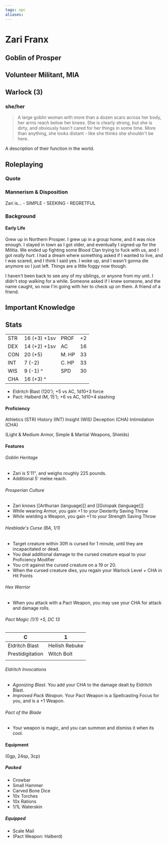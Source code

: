 ```yaml
---
tags: npc
aliases:
---
```

# Zari Franx
## Goblin of Prosper
## Volunteer Militant, MIA
## Warlock (3)
### she/her

> A large goblin woman with more than a dozen scars across her body, her arms reach below her knees. She is clearly strong, but she is dirty, and obviously hasn't cared for her things in some time. More than anything, she looks distant - like she thinks she shouldn't be here. 

A description of their function in the world.

## Roleplaying
### Quote

### Mannerism & Disposition
Zari is...
	- SIMPLE
	- SEEKING
	- REGRETFUL

### Background
#### Early Life

Grew up in Northern Prosper. I grew up in a group home, and it was nice enough. I stayed in town as I got older, and eventually I signed up for the Militia. We ended up fighting some Blood Clan trying to fuck with us, and I got *really hurt*. I had a dream where something asked if I wanted to live, and I was scared, and I think I said yes. I woke up, and I wasn't gonna die anymore so I just left. Things are a little foggy now though. 

I haven't been back to see any of my siblings, or anyone from my unit. I didn't stop walking for a while. Someone asked if I knew someone, and the name caught, so now I'm going with her to check up on them. A friend of a friend.

## Important Knowledge

## Stats
|     |              |       |     |
| --- | ------------ | ----- | --- |
| STR | 16 (+3) +1sv | PROF  | +2  |
| DEX | 14 (+2) +1sv | AC    | 16  |
| CON | 20 (+5)      | M. HP | 33  |
| INT | 7  (-2)      | C. HP | 33  |
| WIS | 9  (-1) ^    | SPD   | 30  |
| CHA | 16 (+3) ^    |       |     |

- Eldritch Blast (120'); +5 vs AC, 1d10+3 force
- Pact: Halberd (M, 15'); +6 vs AC, 1d10+4 slashing

#### Proficiency

Athletics (STR)
History (INT)
Insight (WIS)
Deception (CHA)
Intimidation (CHA)

(Light & Medium Armor, Simple & Martial Weapons, Shields)

#### Features
###### Goblin Heritage
- Zari is 5'11", and weighs roughly 225 pounds.
- Additional 5' melee reach.

###### Prosperian Culture
- Zari knows [[Arthurian (language)]] and [[Golopak (language)]]
- While wearing Armor, you gain +1 to your Dexterity Saving Throw
- While wielding a Weapon, you gain +1 to your Strength Saving Throw

###### Hexblade's Curse (BA, 1/1)
- Target creature within 30ft is cursed for 1 minute, until they are incapacitated or dead.
- You deal additional damage to the cursed creature equal to your Proficiency Modifier
- You crit against the cursed creature on a 19 or 20.
- When the cursed creature dies, you regain your Warlock Level + CHA in Hit Points

###### Hex Warrior
- When you attack with a Pact Weapon, you may use your CHA for attack and damage rolls.

###### Pact Magic (1/1) +5, DC 13

| C                | 1              |
| ---------------- | -------------- |
| Eldritch Blast   | Hellish Rebuke |
| Prestidigitation | Witch Bolt     |
|                  |                |

###### Eldritch Invocations
- *Agonizing Blast*. You add your CHA to the damage dealt by Eldritch Blast.
- *Improved Pack Weapon*. Your Pact Weapon is a Spellcasting Focus for you, and is a +1 Weapon.

###### Pact of the Blade
- Your weapon is magic, and you can summon and dismiss it when its cool.

#### Equipment
(0gp, 24sp, 3cp)

##### Packed
- Crowbar
- Small Hammer
- Carved Bone Dice
- 10x Torches
- 10x Rations
- 1/1L Waterskin

##### Equipped
- Scale Mail
- (Pact Weapon: Halberd)